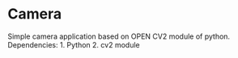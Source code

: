 # Camera
  Simple camera application based on OPEN CV2 module of python.
  Dependencies:
    1. Python
    2. cv2 module
